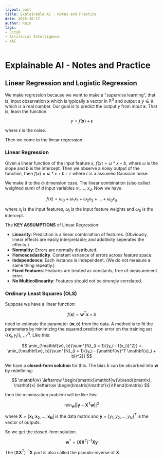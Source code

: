 ```yaml
---
layout: post
title: Explainable AI - Notes and Practice
date: 2025-10-17
author: Rain
tags:
- CityU
- Artificial Intelligence
- XAI
---
```


# Explainable AI - Notes and Practice

## Linear Regression and Logistic Regression

We make regression because we want to make a "supervise learning", that is, input observation $\mathbf{x}$ which is typically a vector in $\mathbb{R}^d$ and output a $y \in \mathbb{R}$ which is a real number. Our goal is to predict the output $y$ from input $\mathbf{x}$. That is, learn the function:

$$
y = f(\mathbf{x}) + \epsilon
$$

where $\epsilon$ is the noise.

Then we come to the linear regression.

### Linear Regression

Given a linear function of the input feature $x$, $f(x) = \omega * x + b$, where $\omega$ is the slope and $b$ is the intercept. Then we observe a noisy output of the function, then $f(x) = \omega * x + b + \epsilon$ where $\epsilon$ is a assumed Gaussian noise.

We make it to the d-dimension case. The linear combination (also called weighted sum) of $d$ input variables $x_1, ..., x_d$. Now we have:

$$
f(x) = \omega_0 + \omega_1 x_1 + \omega_2 x_2 + ... + \omega_d x_d
$$

where $x_j$ is the input features, $\omega_j$ is the input feature weights and $\omega_0$ is the intercept.

The **KEY ASSUMPTIONS** of Linear Regression:

- **Linearity**: Prediction is a linear combination of features. (Obviously, linear effects are easily interpretable; and additivity seperates the effects.)
- **Normality**: Errors are normally distributed.
- **Homoscedasticity**: Constant variance of errors across feature space.
- **Independence**: Each instance is independent. (We do not measure a same thing repeatly.)
- **Fixed Features**: Features are treated as constants, free of measurement error.
- **No Multicollinearity**: Features should not be strongly correlated.

### Ordinary Least Squares (OLS)

Suppose we have a linear function:

$$
f(\mathbf{x}) = \mathbf{w}^T \mathbf{x} + b
$$

need to estimate the parameter $(\mathbf{w}, b)$ from the data. A method is to fit the parameters by minimizing the squared prediction error on the training set ${\lbrace(\mathbf{x}_i, y_i)\rbrace}^N_{i=1}$. Like this:

$$
\min_{\mathbf{w}, b}{\sum^{N}_{i = 1}{(y_i - f(x_i))^2}} = \min_{\mathbf{w}, b}{\sum^{N}_{i = 1}{(y_i - (\mathbf{w}^T \mathbf{x}_i + b))^2}}
$$

We have a **closed-form solution** for this. The bias $b$ can be absorbed into $\mathbf{w}$ by redefining:

$$
\mathbf{w} \leftarrow \begin{bmatrix}\mathbf{w}\\b\end{bmatrix}, \mathbf{x} \leftarrow \begin{bmatrix}\mathbf{x}\\1\end{bmatrix}
$$

then the minimization problem will be like this:

$$
\min_{\mathbf{w}} ||\mathbf{y} - \mathbf{X}^T \mathbf{w}||^2
$$

where $\mathbf{X} = [\mathbf{x_1}, \mathbf{x_2}, ..., \mathbf{x_N}]$ is the data matrix and $\mathbf{y} = [y_1, y_2, ..., y_N]^T$ is the vector of outputs.

So we get the closed-form solution.

$$
\mathbf{w}^* = (\mathbf{X}\mathbf{X}^T)^{-1}\mathbf{X}\mathbf{y}
$$

The $(\mathbf{X}\mathbf{X}^T)^{-1}\mathbf{X}$ part is also called the pseudo-inverse of $\mathbf{X}$.
